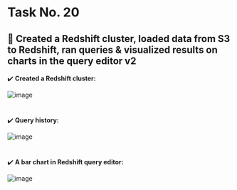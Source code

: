 # Task No. 20
## :memo: Created a Redshift cluster, loaded data from S3 to Redshift, ran queries & visualized results on charts in the query editor v2
:heavy_check_mark: **Created a Redshift cluster:**

![image](https://github.com/ali-arifin/AWS-Cloud-Internship-2022-/assets/103297661/9f078d10-320b-40bc-a85b-9742463b937b)





#
:heavy_check_mark: **Query history:**

![image](https://github.com/ali-arifin/AWS-Cloud-Internship-2022-/assets/103297661/6ab2d8c0-7902-4bf4-8d30-8ad464c06974)

#
:heavy_check_mark: **A bar chart in Redshift query editor:**

![image](https://github.com/ali-arifin/AWS-Cloud-Internship-2022-/assets/103297661/98f8df1f-97e0-49c4-8476-3fcc4a2cc632)
